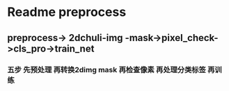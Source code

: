 # Readme preprocess
##                   preprocess-> 2dchuli-img  -mask->pixel_check->cls_pro->train_net
### 五步 先预处理 再转换2dimg mask 再检查像素 再处理分类标签  再训练
